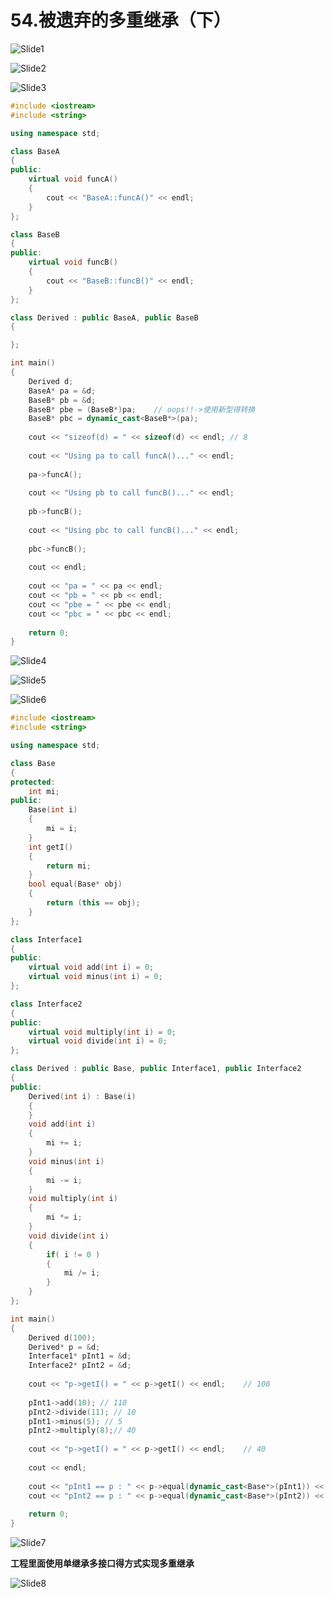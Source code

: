 # 54.被遗弃的多重继承（下）



![Slide1](54.被遗弃的多重继承(下).assets/Slide1.PNG)



![Slide2](54.被遗弃的多重继承(下).assets/Slide2.PNG)



![Slide3](54.被遗弃的多重继承(下).assets/Slide3.PNG)

```cpp
#include <iostream>
#include <string>

using namespace std;

class BaseA
{
public:
    virtual void funcA()
    {
        cout << "BaseA::funcA()" << endl;
    }
};

class BaseB
{
public:
    virtual void funcB()
    {
        cout << "BaseB::funcB()" << endl;
    }
};

class Derived : public BaseA, public BaseB
{

};

int main()
{
    Derived d;
    BaseA* pa = &d;
    BaseB* pb = &d;
    BaseB* pbe = (BaseB*)pa;    // oops!!->使用新型得转换
    BaseB* pbc = dynamic_cast<BaseB*>(pa);
    
    cout << "sizeof(d) = " << sizeof(d) << endl; // 8
    
    cout << "Using pa to call funcA()..." << endl;
    
    pa->funcA();
    
    cout << "Using pb to call funcB()..." << endl;
    
    pb->funcB();
    
    cout << "Using pbc to call funcB()..." << endl;
    
    pbc->funcB();
    
    cout << endl;
    
    cout << "pa = " << pa << endl;
    cout << "pb = " << pb << endl;
    cout << "pbe = " << pbe << endl;
    cout << "pbc = " << pbc << endl;
    
    return 0;
}

```

![Slide4](54.被遗弃的多重继承(下).assets/Slide4.PNG)



![Slide5](54.被遗弃的多重继承(下).assets/Slide5.PNG)



![Slide6](54.被遗弃的多重继承(下).assets/Slide6.PNG)

```cpp
#include <iostream>
#include <string>

using namespace std;

class Base
{
protected:
    int mi;
public:
    Base(int i)
    {
        mi = i;
    }
    int getI()
    {
        return mi;
    }
    bool equal(Base* obj)
    {
        return (this == obj);
    }
};

class Interface1
{
public:
    virtual void add(int i) = 0;
    virtual void minus(int i) = 0;
};

class Interface2
{
public:
    virtual void multiply(int i) = 0;
    virtual void divide(int i) = 0;
};

class Derived : public Base, public Interface1, public Interface2
{
public:
    Derived(int i) : Base(i)
    {
    }
    void add(int i)
    {
        mi += i;
    }
    void minus(int i)
    {
        mi -= i;
    }
    void multiply(int i)
    {
        mi *= i;
    }
    void divide(int i)
    {
        if( i != 0 )
        {
            mi /= i;
        }
    }
};

int main()
{
    Derived d(100);
    Derived* p = &d;
    Interface1* pInt1 = &d;
    Interface2* pInt2 = &d;
    
    cout << "p->getI() = " << p->getI() << endl;    // 100
    
    pInt1->add(10); // 110
    pInt2->divide(11); // 10
    pInt1->minus(5); // 5
    pInt2->multiply(8);// 40
    
    cout << "p->getI() = " << p->getI() << endl;    // 40
    
    cout << endl;
    
    cout << "pInt1 == p : " << p->equal(dynamic_cast<Base*>(pInt1)) << endl;  // 1使用新型类型转换避开了这个问题
    cout << "pInt2 == p : " << p->equal(dynamic_cast<Base*>(pInt2)) << endl;  // 1
    
    return 0;
}

```

![Slide7](54.被遗弃的多重继承(下).assets/Slide7.PNG)

**工程里面使用单继承多接口得方式实现多重继承**

![Slide8](54.被遗弃的多重继承(下).assets/Slide8.PNG)